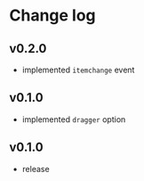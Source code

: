 # Change log

## v0.2.0

* implemented `itemchange` event

## v0.1.0

* implemented `dragger` option

## v0.1.0

* release



